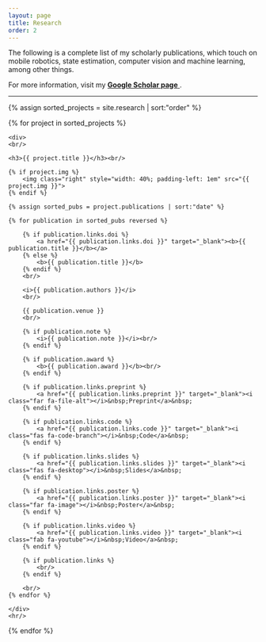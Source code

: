```yaml
---
layout: page
title: Research
order: 2
---
```


The following is a complete list of my scholarly publications, which touch on mobile robotics, state estimation, computer vision and machine learning, among other things.

For more information, visit my <a href="//scholar.google.com/citations?user={{ site.author.scholar }}" target="_blank"><b>Google Scholar page</b> <i class="fa fa-external-link"></i></a>.

<hr/>

<div>
{% assign sorted_projects = site.research | sort:"order" %}

{% for project in sorted_projects %}

    <div>
    <br/>
    
    <h3>{{ project.title }}</h3><br/>
    
    {% if project.img %}
        <img class="right" style="width: 40%; padding-left: 1em" src="{{ project.img }}">
    {% endif %}

    {% assign sorted_pubs = project.publications | sort:"date" %}

    {% for publication in sorted_pubs reversed %}

        {% if publication.links.doi %}
            <a href="{{ publication.links.doi }}" target="_blank"><b>{{ publication.title }}</b></a>
        {% else %}
            <b>{{ publication.title }}</b>
        {% endif %}
        <br/>

        <i>{{ publication.authors }}</i>
        <br/>

        {{ publication.venue }}
        <br/>

        {% if publication.note %}
            <i>{{ publication.note }}</i><br/>
        {% endif %}

        {% if publication.award %}
            <b>{{ publication.award }}</b><br/>
        {% endif %}

        {% if publication.links.preprint %}
            <a href="{{ publication.links.preprint }}" target="_blank"><i class="far fa-file-alt"></i>&nbsp;Preprint</a>&nbsp;
        {% endif %}

        {% if publication.links.code %}
            <a href="{{ publication.links.code }}" target="_blank"><i class="fas fa-code-branch"></i>&nbsp;Code</a>&nbsp;
        {% endif %}

        {% if publication.links.slides %}
            <a href="{{ publication.links.slides }}" target="_blank"><i class="fas fa-desktop"></i>&nbsp;Slides</a>&nbsp;
        {% endif %}

        {% if publication.links.poster %}
            <a href="{{ publication.links.poster }}" target="_blank"><i class="far fa-image"></i>&nbsp;Poster</a>&nbsp;
        {% endif %}

        {% if publication.links.video %}
            <a href="{{ publication.links.video }}" target="_blank"><i class="fab fa-youtube"></i>&nbsp;Video</a>&nbsp;
        {% endif %}

        {% if publication.links %}
            <br/>
        {% endif %}

        <br/>
    {% endfor %}

    </div>
    <hr/>
{% endfor %}
</div>